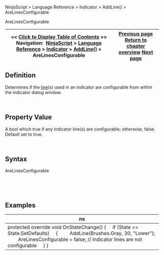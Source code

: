 ﻿


NinjaScript \> Language Reference \> Indicator \> AddLine() \> AreLinesConfigurable






















AreLinesConfigurable







| \<\< [Click to Display Table of Contents](arelinesconfigurable.md) \>\> **Navigation:**     [NinjaScript](ninjascript.md) \> [Language Reference](language_reference_wip.md) \> [Indicator](indicator.md) \> [AddLine()](addline.md) \> AreLinesConfigurable | [Previous page](addline.md) [Return to chapter overview](addline.md) [Next page](line_class.md) |
| --- | --- |











## Definition


Determines if the [line](addline.md)(s) used in an indicator are configurable from within the indicator dialog window.


 


## 


## Property Value


A bool which true if any indicator line(s) are configurable; otherwise, false. Default set to true.


 


## Syntax


AreLinesConfigurable


 


 


## Examples




| ns |
| --- |
| protected override void OnStateChange() {      if (State \=\= State.SetDefaults)      {          AddLine(Brushes.Gray, 30, "Lower");          AreLinesConfigurable \= false; // Indicator lines are not configurable      } } |









